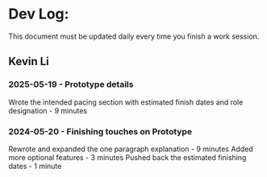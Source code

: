 # Dev Log:

This document must be updated daily every time you finish a work session.

## Kevin Li

### 2025-05-19 - Prototype details
Wrote the intended pacing section with estimated finish dates and role designation - 9 minutes

### 2024-05-20 - Finishing touches on Prototype
Rewrote and expanded the one paragraph explanation - 9 minutes
Added more optional features - 3 minutes
Pushed back the estimated finishing dates - 1 minute
